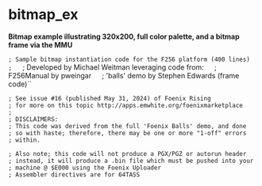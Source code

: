 # bitmap_ex
**Bitmap example illustrating 320x200, full color palette, and a bitmap frame via the MMU**  
  
``; Sample bitmap instantiation code for the F256 platform (400 lines)``  
``;  
``; Developed by Michael Weitman leveraging code from:``  
``;  F256Manual by pweingar``  
``;  'balls' demo by Stephen Edwards (frame code)``  
  
``; See issue #16 (published May 31, 2024) of Foenix Rising``  
``; for more on this topic http://apps.emwhite.org/foenixmarketplace``  
``;``  
``; DISCLAIMERS:``   
``; This code was derived from the full 'Foenix Balls' demo, and done``  
``; so with haste; therefore, there may be one or more "1-off" errors``  
``; within.``
  
``; Also note; this code will not produce a PGX/PGZ or autorun header``  
``; instead, it will produce a .bin file which must be pushed into your``  
``; machine @ $E000 using the Foenix Uploader``  
``; Assembler directives are for 64TASS``  
